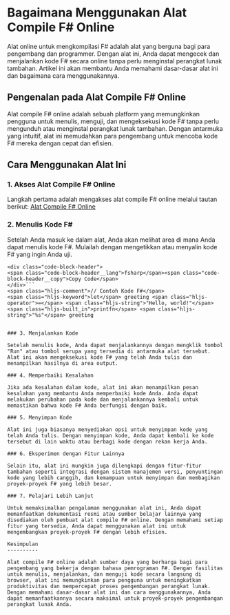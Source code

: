 Bagaimana Menggunakan Alat Compile F# Online
============================================

Alat online untuk mengkompilasi F# adalah alat yang berguna bagi para pengembang dan programmer. Dengan alat ini, Anda dapat mengecek dan menjalankan kode F# secara online tanpa perlu menginstal perangkat lunak tambahan. Artikel ini akan membantu Anda memahami dasar-dasar alat ini dan bagaimana cara menggunakannya.

Pengenalan pada Alat Compile F# Online
--------------------------------------

Alat compile F# online adalah sebuah platform yang memungkinkan pengguna untuk menulis, menguji, dan mengeksekusi kode F# tanpa perlu mengunduh atau menginstal perangkat lunak tambahan. Dengan antarmuka yang intuitif, alat ini memudahkan para pengembang untuk mencoba kode F# mereka dengan cepat dan efisien.

Cara Menggunakan Alat Ini
-------------------------

### 1. Akses Alat Compile F# Online

Langkah pertama adalah mengakses alat compile F# online melalui tautan berikut: [Alat Compile F# Online](https://www.onlinecalculatorsfree.com/ms/tools/compile-fsharp-online.html)

### 2. Menulis Kode F#

Setelah Anda masuk ke dalam alat, Anda akan melihat area di mana Anda dapat menulis kode F#. Mulailah dengan mengetikkan atau menyalin kode F# yang ingin Anda uji.

```
<div class="code-block-header">
<span class="code-block-header__lang">fsharp</span><span class="code-block-header__copy">Copy Code</span>
</div>```
<span class="hljs-comment">// Contoh Kode F#</span>
<span class="hljs-keyword">let</span> greeting <span class="hljs-operator">=</span> <span class="hljs-string">"Hello, world!"</span>
<span class="hljs-built_in">printfn</span> <span class="hljs-string">"%s"</span> greeting

```
```

### 3. Menjalankan Kode

Setelah menulis kode, Anda dapat menjalankannya dengan mengklik tombol "Run" atau tombol serupa yang tersedia di antarmuka alat tersebut. Alat ini akan mengeksekusi kode F# yang telah Anda tulis dan menampilkan hasilnya di area output.

### 4. Memperbaiki Kesalahan

Jika ada kesalahan dalam kode, alat ini akan menampilkan pesan kesalahan yang membantu Anda memperbaiki kode Anda. Anda dapat melakukan perubahan pada kode dan menjalankannya kembali untuk memastikan bahwa kode F# Anda berfungsi dengan baik.

### 5. Menyimpan Kode

Alat ini juga biasanya menyediakan opsi untuk menyimpan kode yang telah Anda tulis. Dengan menyimpan kode, Anda dapat kembali ke kode tersebut di lain waktu atau berbagi kode dengan rekan kerja Anda.

### 6. Eksperimen dengan Fitur Lainnya

Selain itu, alat ini mungkin juga dilengkapi dengan fitur-fitur tambahan seperti integrasi dengan sistem manajemen versi, penyuntingan kode yang lebih canggih, dan kemampuan untuk menyimpan dan membagikan proyek-proyek F# yang lebih besar.

### 7. Pelajari Lebih Lanjut

Untuk memaksimalkan pengalaman menggunakan alat ini, Anda dapat memanfaatkan dokumentasi resmi atau sumber belajar lainnya yang disediakan oleh pembuat alat compile F# online. Dengan memahami setiap fitur yang tersedia, Anda dapat menggunakan alat ini untuk mengembangkan proyek-proyek F# dengan lebih efisien.

Kesimpulan
----------

Alat compile F# online adalah sumber daya yang berharga bagi para pengembang yang bekerja dengan bahasa pemrograman F#. Dengan fasilitas untuk menulis, menjalankan, dan menguji kode secara langsung di browser, alat ini memungkinkan para pengguna untuk meningkatkan produktivitas dan mempercepat proses pengembangan perangkat lunak. Dengan memahami dasar-dasar alat ini dan cara menggunakannya, Anda dapat memanfaatkannya secara maksimal untuk proyek-proyek pengembangan perangkat lunak Anda.